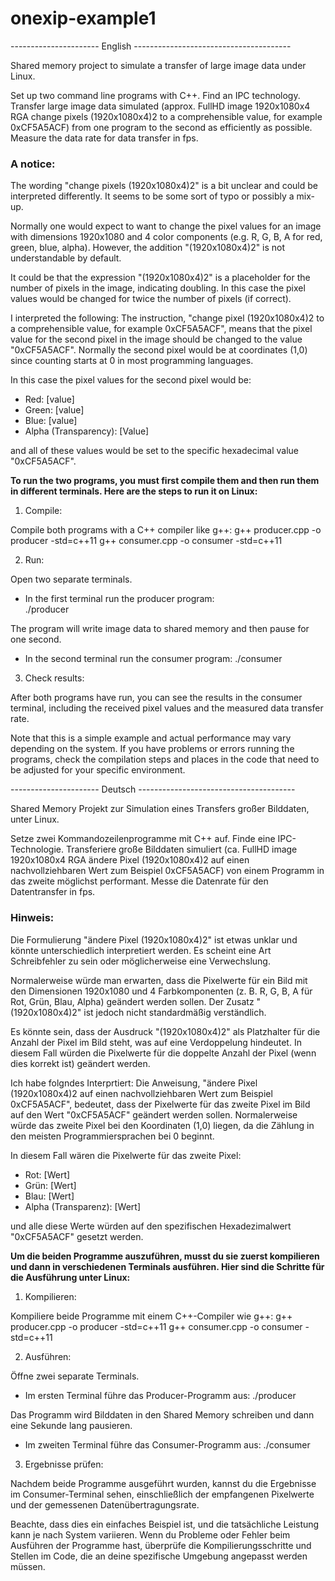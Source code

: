 # onexip-example1

---------------------- English ---------------------------------------

Shared memory project to simulate a transfer of large image data under Linux.

Set up two command line programs with C++. Find an IPC technology. Transfer large image data simulated
(approx. FullHD image 1920x1080x4 RGA change pixels (1920x1080x4)2 to a comprehensible value, for example 0xCF5A5ACF) from one program to the second as efficiently as possible.
Measure the data rate for data transfer in fps.

### A notice:

The wording "change pixels (1920x1080x4)2" is a bit unclear and could be interpreted differently.
It seems to be some sort of typo or possibly a mix-up.

Normally one would expect to want to change the pixel values for an image with dimensions 1920x1080 and 4 color components (e.g. R, G, B, A for red, green, blue, alpha).
However, the addition "(1920x1080x4)2" is not understandable by default.

It could be that the expression "(1920x1080x4)2" is a placeholder for the number of pixels in the image, indicating doubling.
In this case the pixel values would be changed for twice the number of pixels (if correct).

I interpreted the following:
The instruction, "change pixel (1920x1080x4)2 to a comprehensible value, for example 0xCF5A5ACF", means that the pixel value for the second pixel in the image should be changed to the value "0xCF5A5ACF".
Normally the second pixel would be at coordinates (1,0) since counting starts at 0 in most programming languages.

In this case the pixel values for the second pixel would be:

- Red: [value]
- Green: [value]
- Blue: [value]
- Alpha (Transparency): [Value]

and all of these values would be set to the specific hexadecimal value "0xCF5A5ACF".

**To run the two programs, you must first compile them and then run them in different terminals. Here are the steps to run it on Linux:**

1. Compile:

Compile both programs with a C++ compiler like g++:
  g++ producer.cpp -o producer -std=c++11
  g++ consumer.cpp -o consumer -std=c++11

2. Run:

Open two separate terminals.
   - In the first terminal run the producer program:  
  ./producer

The program will write image data to shared memory and then pause for one second.
   - In the second terminal run the consumer program:
   ./consumer
3. Check results:

After both programs have run, you can see the results in the consumer terminal, including the received pixel values and the measured data transfer rate.

Note that this is a simple example and actual performance may vary depending on the system. If you have problems or errors running the programs, check the compilation steps and places in the code that need to be adjusted for your specific environment.

---------------------- Deutsch ---------------------------------------

Shared Memory Projekt zur Simulation eines Transfers großer Bilddaten, unter Linux.

Setze zwei Kommandozeilenprogramme mit C++ auf. Finde eine IPC-Technologie. Transferiere große Bilddaten simuliert 
(ca. FullHD image 1920x1080x4 RGA ändere Pixel (1920x1080x4)2 auf einen nachvollziehbaren Wert zum Beispiel 0xCF5A5ACF) von einem Programm in das zweite möglichst performant. 
Messe die Datenrate für den Datentransfer in fps.

### Hinweis:

Die Formulierung "ändere Pixel (1920x1080x4)2" ist etwas unklar und könnte unterschiedlich interpretiert werden. 
Es scheint eine Art Schreibfehler zu sein oder möglicherweise eine Verwechslung.

Normalerweise würde man erwarten, dass die Pixelwerte für ein Bild mit den Dimensionen 1920x1080 und 4 Farbkomponenten (z. B. R, G, B, A für Rot, Grün, Blau, Alpha) geändert werden sollen. 
Der Zusatz "(1920x1080x4)2" ist jedoch nicht standardmäßig verständlich.

Es könnte sein, dass der Ausdruck "(1920x1080x4)2" als Platzhalter für die Anzahl der Pixel im Bild steht, was auf eine Verdoppelung hindeutet. 
In diesem Fall würden die Pixelwerte für die doppelte Anzahl der Pixel (wenn dies korrekt ist) geändert werden.

Ich habe folgndes Interprtiert:
Die Anweisung, "ändere Pixel (1920x1080x4)2 auf einen nachvollziehbaren Wert zum Beispiel 0xCF5A5ACF", bedeutet, dass der Pixelwerte für das zweite Pixel im Bild auf den Wert "0xCF5A5ACF" geändert werden sollen. 
Normalerweise würde das zweite Pixel bei den Koordinaten (1,0) liegen, da die Zählung in den meisten Programmiersprachen bei 0 beginnt.

In diesem Fall wären die Pixelwerte für das zweite Pixel:

- Rot: [Wert]
- Grün: [Wert]
- Blau: [Wert]
- Alpha (Transparenz): [Wert]

und alle diese Werte würden auf den spezifischen Hexadezimalwert "0xCF5A5ACF" gesetzt werden.


**Um die beiden Programme auszuführen, musst du sie zuerst kompilieren und dann in verschiedenen Terminals ausführen. Hier sind die Schritte für die Ausführung unter Linux:**

1. Kompilieren:

Kompiliere beide Programme mit einem C++-Compiler wie g++:
  g++ producer.cpp -o producer -std=c++11
  g++ consumer.cpp -o consumer -std=c++11

2. Ausführen:

Öffne zwei separate Terminals.
  - Im ersten Terminal führe das Producer-Programm aus:
  ./producer

Das Programm wird Bilddaten in den Shared Memory schreiben und dann eine Sekunde lang pausieren.
  - Im zweiten Terminal führe das Consumer-Programm aus:
  ./consumer

3. Ergebnisse prüfen:

Nachdem beide Programme ausgeführt wurden, kannst du die Ergebnisse im Consumer-Terminal sehen, einschließlich der empfangenen Pixelwerte und der gemessenen Datenübertragungsrate.

Beachte, dass dies ein einfaches Beispiel ist, und die tatsächliche Leistung kann je nach System variieren. Wenn du Probleme oder Fehler beim Ausführen der Programme hast, überprüfe die Kompilierungsschritte und Stellen im Code, die an deine spezifische Umgebung angepasst werden müssen.
